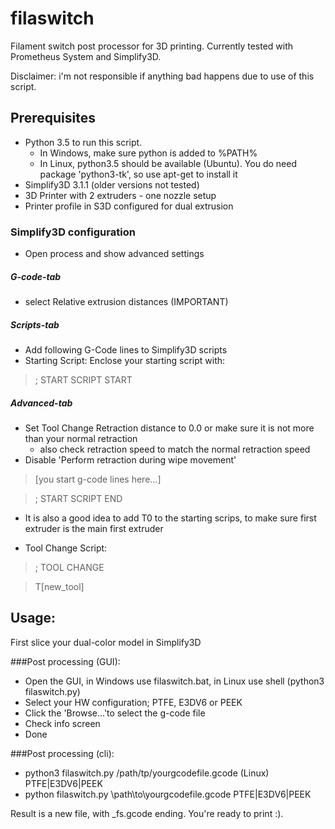 filaswitch
==============================
Filament switch post processor for 3D printing. Currently tested with Prometheus System and Simplify3D.

Disclaimer: i'm not responsible if anything bad happens due to use of this script.

Prerequisites
-------------
* Python 3.5 to run this script.
    * In Windows, make sure python is added to %PATH%
    * In Linux, python3.5 should be available (Ubuntu). You do need package 'python3-tk', so use apt-get to install it
* Simplify3D 3.1.1 (older versions not tested)
* 3D Printer with 2 extruders - one nozzle setup
* Printer profile in S3D configured for dual extrusion


### Simplify3D configuration

* Open process and show advanced settings
##### G-code-tab
* select Relative extrusion distances (IMPORTANT)
##### Scripts-tab 
* Add following G-Code lines to Simplify3D scripts
* Starting Script: Enclose your starting script with:
> ; START SCRIPT START
##### Advanced-tab
* Set Tool Change Retraction distance to 0.0 or make sure it is not more than your normal retraction
    * also check retraction speed to match the normal retraction speed
* Disable 'Perform retraction during wipe movement'

> [you start g-code lines here...]

> ; START SCRIPT END

* It is also a good idea to add T0 to the starting scrips, to make sure first extruder is the main first extruder

* Tool Change Script:
> ; TOOL CHANGE

> T[new_tool]

Usage:
--------------------

First slice your dual-color model in Simplify3D

###Post processing (GUI):
* Open the GUI, in Windows use filaswitch.bat, in Linux use shell (python3 filaswitch.py)
* Select your HW configuration; PTFE, E3DV6 or PEEK
* Click the 'Browse...'to select the g-code file
* Check info screen
* Done

###Post processing (cli):
* python3 filaswitch.py /path/tp/yourgcodefile.gcode (Linux) PTFE|E3DV6|PEEK
* python filaswitch.py \path\to\yourgcodefile.gcode PTFE|E3DV6|PEEK

Result is a new file, with _fs.gcode ending. You're ready to print :).
